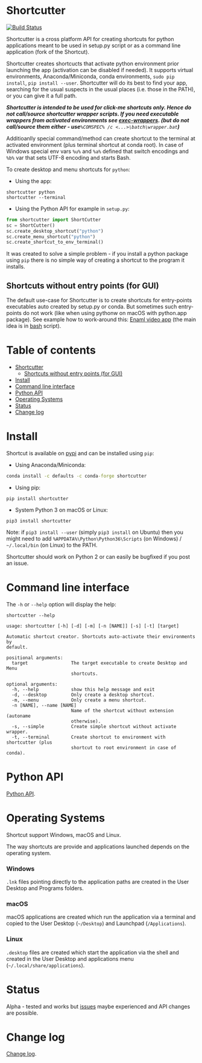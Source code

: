 # Shortcutter

[![Build Status](https://travis-ci.org/kiwi0fruit/shortcutter.svg?branch=master)](https://travis-ci.org/kiwi0fruit/shortcutter)

Shortcutter is a cross platform API for creating shortcuts for python applications meant to be used in setup.py script or as a command line application (fork of the Shortcut).

Shortcutter creates shortcucts that activate python environment prior launching the app (activation can be disabled if needed). It supports virtual environments, Anaconda/Miniconda, conda environments, `sudo pip install`, `pip install --user`. Shortcutter will do its best to find your app, searching for the usual suspects in the usual places (i.e. those in the PATH), or you can give it a full path.

_**Shortcutter is intended to be used for click-me shortcuts only. Hence do not call/source shortcutter wrapper scripts. If you need executable wrappers from activated environments see [exec-wrappers](https://github.com/gqmelo/exec-wrappers). (but do not call/source them either - use**`%COMSPEC% /c <...>\batch\wrapper.bat`**)**_

Additioanlly special command/method can create shortcut to the terminal at activated environment (plus terminal shortcut at conda root). In case of Windows special env vars `%u%` and `%a%` defined that switch encodings and `%b%` var that sets UTF-8 encoding and starts Bash.

To create desktop and menu shortcuts for `python`:

* Using the app:

```
shortcutter python
shortcutter --terminal
```

* Using the Python API for example in `setup.py`:

```py
from shortcutter import ShortCutter
sc = ShortCutter()
sc.create_desktop_shortcut("python")
sc.create_menu_shortcut("python")
sc.create_shortcut_to_env_terminal()
```

It was created to solve a simple problem - if you install a python package using `pip` there is no simple way of creating a shortcut to the program it installs.


## Shortcuts without entry points (for GUI)

The default use-case for Shortcutter is to create shortcuts for entry-points executables auto created by setup.py or conda. But sometimes such entry-points do not work (like when using pythonw on macOS with python.app package). See example how to work-around this: [Enaml video app](https://github.com/kiwi0fruit/enaml-video-app) (the main idea is in [bash](https://github.com/kiwi0fruit/enaml-video-app/blob/master/enaml-video-app/scripts/enaml-video-appw) script).


# Table of contents

* [Shortcutter](#shortcutter)
  * [Shortcuts without entry points (for GUI)](#shortcuts-without-entry-points-for-gui)
* [Install](#install)
* [Command line interface](#command-line-interface)
* [Python API](#python-api)
* [Operating Systems](#operating-systems)
* [Status](#status)
* [Change log](#change-log)


# Install

Shortcut is available on [pypi](https://pypi.python.org/pypi/shortcutter) and can be installed using `pip`:

* Using Anaconda/Miniconda:

```bat
conda install -c defaults -c conda-forge shortcutter
```

* Using pip:

```
pip install shortcutter
```

* System Python 3 on macOS or Linux:

```
pip3 install shortcutter
```

Note: if `pip3 install --user` (simply `pip3 install` on Ubuntu) then you might need to add `%APPDATA%\Python\Python36\Scripts` (on Windows) / `~/.local/bin` (on Linux) to the PATH.

Shortcutter should work on Python 2 or can easily be bugfixed if you post an issue.


# Command line interface

The `-h` or `--help` option will display the help:

```
shortcutter --help
```

```
usage: shortcutter [-h] [-d] [-m] [-n [NAME]] [-s] [-t] [target]

Automatic shortcut creator. Shortcuts auto-activate their environments by 
default.

positional arguments:
  target                The target executable to create Desktop and Menu
                        shortcuts.

optional arguments:
  -h, --help            show this help message and exit
  -d, --desktop         Only create a desktop shortcut.
  -m, --menu            Only create a menu shortcut.
  -n [NAME], --name [NAME]
                        Name of the shortcut without extension (autoname
                        otherwise).
  -s, --simple          Create simple shortcut without activate wrapper.
  -t, --terminal        Create shortcut to environment with shortcutter (plus
                        shortcut to root environment in case of conda).
```


# Python API

[Python API](https://github.com/kiwi0fruit/shortcutter/blob/master/api.rst).


# Operating Systems

Shortcut support Windows, macOS and Linux.

The way shortcuts are provide and applications launched depends on the operating system.

### Windows 

`.lnk` files pointing directly to the application paths are created in the User Desktop and Programs folders.

### macOS

macOS applications are created which run the application via a terminal and copied to the User Desktop (`~/Desktop`) and Launchpad (`/Applications`).

### Linux

`.desktop` files are created which start the application via the shell and created in the User Desktop and applications menu (`~/.local/share/applications`).


# Status

Alpha - tested and works but
[issues](https://github.com/kiwi0fruit/shortcutter/issues) maybe
experienced and API changes are possible.


# Change log

[Change log](https://github.com/kiwi0fruit/shortcutter/blob/master/CHANGE_LOG.md).

